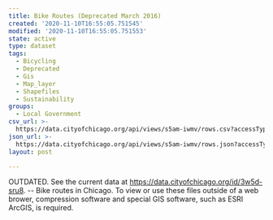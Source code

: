 ```yaml
---
title: Bike Routes (Deprecated March 2016)
created: '2020-11-10T16:55:05.751545'
modified: '2020-11-10T16:55:05.751553'
state: active
type: dataset
tags:
  - Bicycling
  - Deprecated
  - Gis
  - Map_layer
  - Shapefiles
  - Sustainability
groups:
  - Local Government
csv_url: >-
  https://data.cityofchicago.org/api/views/s5am-iwmv/rows.csv?accessType=DOWNLOAD
json_url: >-
  https://data.cityofchicago.org/api/views/s5am-iwmv/rows.json?accessType=DOWNLOAD
layout: post

---
```

OUTDATED. See the current data at https://data.cityofchicago.org/id/3w5d-sru8. -- Bike routes in Chicago. To view or use these files outside of a web brower, compression software and special GIS software, such as ESRI ArcGIS, is required.
